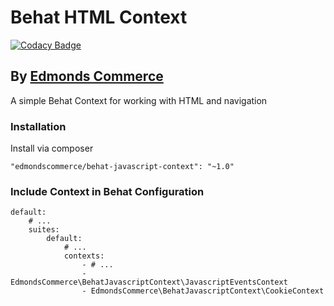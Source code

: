 # Behat HTML Context

[![Codacy Badge](https://api.codacy.com/project/badge/Grade/155668a485344c03b483c395e7a938dd)](https://app.codacy.com/app/edmondscommerce/behat-javascript-context?utm_source=github.com&utm_medium=referral&utm_content=edmondscommerce/behat-javascript-context&utm_campaign=badger)

## By [Edmonds Commerce](https://www.edmondscommerce.co.uk)

A simple Behat Context for working with HTML and navigation

### Installation

Install via composer

    "edmondscommerce/behat-javascript-context": "~1.0"

### Include Context in Behat Configuration
        
    default:
        # ...
        suites:
            default:
                # ...
                contexts:
                    - # ...
                    - EdmondsCommerce\BehatJavascriptContext\JavascriptEventsContext
                    - EdmondsCommerce\BehatJavascriptContext\CookieContext
                    

